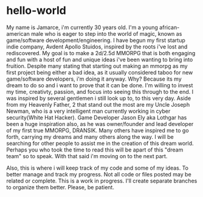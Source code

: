 # hello-world


My name is Jamarce, i'm currently 30 years old. I'm a young african-american male who is eager to step into the world of magic, known as game/software development/engineering. I have begun my first startup indie company, Avdent Apollo Stuidos, inspired by the roots i've lost and rediscovered. My goal is to make a 2d/2.5d MMORPG that is both engaging and fun with a host of fun and unique ideas i've been wanting to bring into fruition. Despite many stating that starting out making an mmorpg as my first project being either a bad idea, as it usually considered taboo for new game/software developers, i'm doing it anyway. Why? Because its my dream to do so and i want to prove that it can be done. I'm willing to invest my time, creativty, passion, and focus into seeing this through to the end. I was inspired by several gentlemen i still look up to, to this very day. Aside from my Heavenly Father, 2 that stand out the most are my Uncle Joseph Newman, who is a very intelligent man currently working in cyber security(White Hat Hacker). Game Developer Jason Ely aka Lothgar has been a huge inspiration also, as he was owner/founder and lead developer of my first true MMORPG, DRANSIK.  Many others have inspired me to go forth, carrying my dreams and many others along the way. I will be searching for other people to assist me in the creation of this dream world. Perhaps you who took the time to read this will be apart of this "dream team" so to speak. With that said i'm moving on to the next part.

Also, this is where i will keep track of my code and some of my ideas. To better manage and track my progress. Not all code or files posted may be related or complete. This is a work in progress.  I'll create separate branches to organize them better. Please, be patient.
